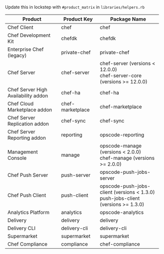 Update this in lockstep with `#product_matrix` in `libraries/helpers.rb`

| Product | Product Key  | Package Name |
| ---------- | ------------------ | -------------------- |
| Chef Client | chef | chef |
| Chef Development Kit | chefdk| chefdk |
| Enterprise Chef (legacy) | private-chef | private-chef |
| Chef Server | chef-server | chef-server (versions < 12.0.0) <br/> chef-server-core (versions >= 12.0.0) |
| Chef Server High Availability addon | chef-ha | chef-ha |
| Chef Cloud Marketplace addon | chef-marketplace | chef-marketplace |
| Chef Server Replication addon | chef-sync | chef-sync |
| Chef Server Reporting addon | reporting | opscode-reporting |
| Management Console | manage | opscode-manage (versions < 2.0.0) <br/> chef-manage (versions >= 2.0.0) |
| Chef Push Server | push-server | opscode-push-jobs-server |
| Chef Push Client | push-client | opscode-push-jobs-client (versions < 1.3.0) <br/> push-jobs-client (versions >= 1.3.0)  |
| Analytics Platform | analytics | opscode-analytics |
| Delivery | delivery | delivery |
| Delivery CLI | delivery-cli | delivery-cli |
| Supermarket | supermarket | supermarket |
| Chef Compliance | compliance | chef-compliance |
